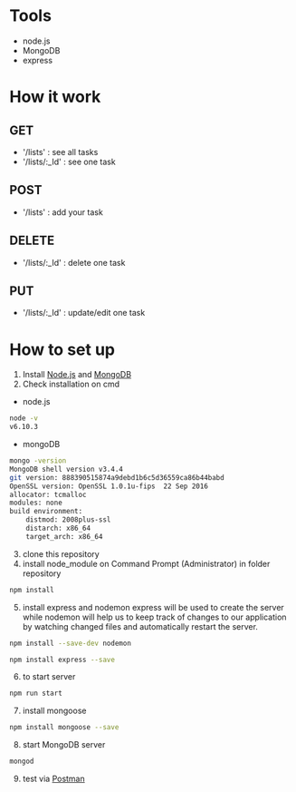 # Tools
- node.js
- MongoDB
- express

# How it work
## GET
 - '/lists' : see all tasks
 - '/lists/:_Id' : see one task

## POST
 - '/lists' : add your task

## DELETE
 - '/lists/:_Id' : delete one task

## PUT
 - '/lists/:_Id' : update/edit one task
 
# How to set up
1. Install [Node.js](https://nodejs.org/en/download/) and [MongoDB](https://docs.mongodb.com/manual/installation/)
2. Check installation on cmd
- node.js
```sh
node -v
v6.10.3
```
- mongoDB
```sh
mongo -version
MongoDB shell version v3.4.4
git version: 888390515874a9debd1b6c5d36559ca86b44babd
OpenSSL version: OpenSSL 1.0.1u-fips  22 Sep 2016
allocator: tcmalloc
modules: none
build environment:
    distmod: 2008plus-ssl
    distarch: x86_64
    target_arch: x86_64
```
3. clone this repository
4. install node_module on Command Prompt (Administrator) in folder repository
```sh
npm install
```
5. install express and nodemon
express will be used to create the server while nodemon will help us to keep track of changes to our application by watching changed files and automatically restart the server.
```sh
npm install --save-dev nodemon

npm install express --save
```
6. to start server
```sh
npm run start
```
7. install mongoose
```sh
npm install mongoose --save
```
8. start MongoDB server
```sh
mongod
```
9. test via [Postman](https://chrome.google.com/webstore/detail/postman/fhbjgbiflinjbdggehcddcbncdddomop)
